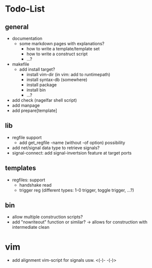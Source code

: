 # Todo-List

## general
- documentation
  - some markdown pages with explanations?
    - how to write a template/template set
    - how to write a construct script
    - ...?
- makefile
  - add install target?
    - install vim-dir (in vim: add to runtimepath)
    - install syntax-db (somewhere)
    - install package
    - install bin
    - ...?
- add check (nagelfar shell script)
- add manpage
- add prepare[template]

## lib
- regfile support
  - add get\_regfile -name (without -of option) possibility
- add net/signal data type to retrieve signals?
- signal-connect: add signal-invertsion feature at target ports

## templates
- regfiles: support
  - handshake read
  - trigger reg (different types: 1-0 trigger, toggle trigger, ...?)

## bin
- allow multiple construction scripts?
- add "nowriteout" function or similar? -> allows for construction with intermediate clean

# vim
- add alignment vim-script for signals usw. <(-)- -(-)>
